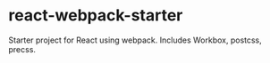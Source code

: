 # react-webpack-starter
Starter project for React using webpack. Includes Workbox, postcss, precss.
